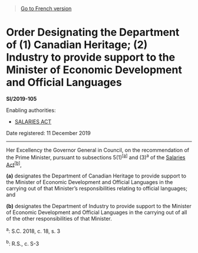 > [Go to French version](/fr/Règlements/Textes%20réglementaires/2019/105.md)

# Order Designating the Department of (1) Canadian Heritage; (2) Industry to provide support to the Minister of Economic Development and Official Languages

**SI/2019-105**

Enabling authorities: 
- [SALARIES ACT](/en/Acts/Revised%20Statutes%20of%20Canada/S/S-3.md)

Date registered: 11 December 2019

----------

Her Excellency the Governor General in Council, on the recommendation of the Prime Minister, pursuant to subsections 5(1)<sup><a href='#fn_81000-3-1634-E_hq_22309'>[a]</a></sup> and (3)<sup>a</sup> of the [Salaries Act](/en/Acts/Revised%20Statutes%20of%20Canada/S/S-3.md)<sup><a href='#fn_81000-3-1634-E_hq_22310'>[b]</a></sup>,

**(a)** designates the Department of Canadian Heritage to provide support to the Minister of Economic Development and Official Languages in the carrying out of that Minister’s responsibilities relating to official languages; and



**(b)** designates the Department of Industry to provide support to the Minister of Economic Development and Official Languages in the carrying out of all of the other responsibilities of that Minister.





<a name='fn_81000-3-1634-E_hq_22309'><sup>a</sup></a>: S.C. 2018, c. 18, s. 3<br />

<a name='fn_81000-3-1634-E_hq_22310'><sup>b</sup></a>: R.S., c. S-3<br />
